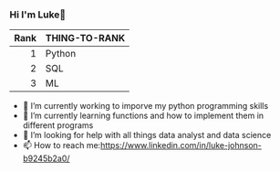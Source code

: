 ### Hi I'm Luke👋

| Rank | THING-TO-RANK |
|-----:|---------------|
|     1| Python             |
|     2| SQL              |
|     3| ML              |


- 🔭 I’m currently working to imporve my python programming skills
- 🌱 I’m currently learning functions and how to implement them in different programs 
- 🤔 I’m looking for help with all things data analyst and data science
- 📫 How to reach me:https://www.linkedin.com/in/luke-johnson-b9245b2a0/
